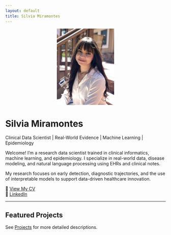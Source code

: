 ```yaml
---
layout: default
title: Silvia Miramontes
---
```


<p align="center">
  <img src="/assets/images/bio-photo.jpeg" alt="Silvia Miramontes" width="180"/>
</p>

# Silvia Miramontes

Clinical Data Scientist | Real-World Evidence | Machine Learning | Epidemiology

Welcome! I’m a research data scientist trained in clinical informatics, machine learning, and epidemiology. I specialize in real-world data, disease modeling, and natural language processing using EHRs and clinical notes.

My research focuses on early detection, diagnostic trajectories, and the use of interpretable models to support data-driven healthcare innovation.

🔗 [View My CV](assets/SilviaMiramontes_CV.pdf)  
🔗 [LinkedIn](https://linkedin.com/in/silvia-miramontes)  

---

## Featured Projects

See [Projects](projects.md) for more detailed descriptions.
